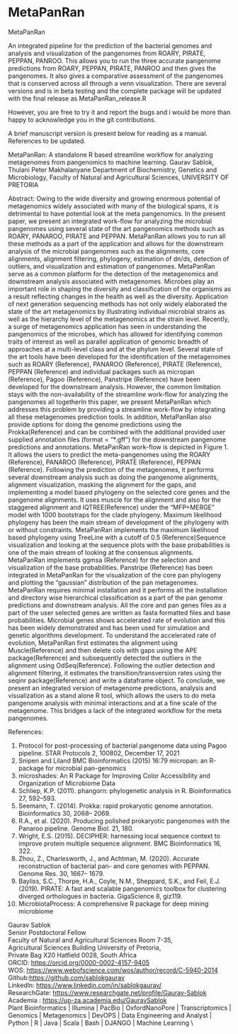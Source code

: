 # MetaPanRan
MetaPanRan

An integrated pipeline for the prediction of the bacterial genomes and analysis and visualization of the pangenomes from ROARY, PIRATE, PEPPAN, PANROO. This allows you to run the three accurate pangenome predictions from ROARY, PEPPAN, PIRATE, PANROO and then gives the pangenomes. It also gives a comparative assessment of the pangenomes
that is conserved across all through a venn visualization. There are several versions and is in beta testing and the complete package will be updated with the final release as MetaPanRan_release.R

However, you are free to try it and report the bugs and i would be more than happy to acknowledge you in the git contributions. 

A brief manuscript version is present below for reading as a manual. References to be updated. 

MetaPanRan: A standalone R based streamline workflow for analyzing metagenomes from pangenomics to machine learning. 
Gaurav Sablok, Thulani Peter Makhalanyane
Department of Biochemistry, Genetics and Microbiology,
Faculty of Natural and Agricultural Sciences, 
UNIVERSITY OF PRETORIA

Abstract: 
 Owing to the wide diversity and growing enormous potential of metagenomics widely associated with many of the biological spans, it is detrimental to have potential look at the meta pangenomics. In the present paper, we present an integrated work-flow for analyzing the microbial pangenomes using several state of the art pangenomics methods such as ROARY, PANAROO, PIRATE and PEPPAN. MetaPanRan allows you to run all these methods as a part of the application and allows for the downstream analysis of the microbial pangenomes such as the alignments, core alignments, alignment filtering, phylogeny, estimation of dn/ds, detection of outliers, and visualization and estimation of pangenomes. MetaPanRan serve as a common platform for the detection of the metagenomics and downstream analysis associated with metagenomes. Microbes play an important role in shaping the diversity and classification of the organisms as a result reflecting changes in the health as well as the diversity. Application of next generation sequencing methods has not only widely elaborated the state of the art metagenomics by illustrating individual microbial strains as well as the hierarchy level of the metagenomics at the strain level. Recently, a surge of metagenomics application has seen in understanding the pangenomics of the microbes, which has allowed for identifying common traits of interest as well as parallel application of genomic breadth of approaches at a multi-level class and at the phylum level. Several state of the art tools have been developed for the identification of the metagenomes such as ROARY (Reference), PANAROO (Reference), PIRATE (Reference), PEPPAN (Reference) and individual packages such as micropan (Reference), Pagoo (Reference), Panstripe (Reference) have been developed for the downstream analysis. However, the common limitation stays with the non-availability of the streamline work-flow for analyzing the pangenomes all togetherIn this paper, we present MetaPanRan which addresses this problem by providing a streamline work-flow by integrating all these metagenomes prediction tools. In addition, MetaPanRan also provide options for doing the genome predictions using the Prokka(Reference) and can be combined with the additional provided user supplied annotation files (format = “*.gff”) for the downstream pangenome predictions and annotations. MetaPanRan work-flow is depicted in Figure 1. It allows the users to predict the meta-pangenomes using the ROARY (Reference), PANAROO (Reference), PIRATE (Reference), PEPPAN (Reference). Following the prediction of the metagenomes, it performs several downstream analysis such as doing the pangenome alignments, alignment visualization, masking the alignment for the gaps, and implementing a model based phylogeny on the selected core genes and the pangenome alignments. It uses muscle for the alignment and also for the staggered alignment and IQTREE(Reference) under the “MFP+MERGE” model with 1000 bootstraps for the clade phylogeny. Maximum likelihood phylogeny has been the main stream of development of the phylogeny with or without constraints. MetaPanRan implements the maximum likelihood based phylogeny using TreeLine with a cutoff of 0.5 (Reference)Sequence visualization and looking at the sequence plots with the base probabilities is one of the main stream of looking at the consensus alignments. MetaPanRan implements ggmsa (Reference) for the selection and visualization of the base probabilities. Panstripe (Reference) has been integrated in MetaPanRan for the visualization of the core pan phylogeny and plotting the “gaussian” distribution of the pan metagenomes. MetaPanRan requires minimal installation and  it performs all the installation and directory wise hierarchical classification as a part of the pan genome predictions and downstream analysis. All the core and pan genes files as a part of the user selected genes are written as fasta formatted files and base probabilities. 
 Microbial genes shows accelerated rate of evolution and this has been widely demonstrated and has been used for simulation and genetic algorithms development. To understand the accelerated rate of evolution, MetaPanRan first estimates the alignment using Muscle(Reference) and then delete cols with gaps using the APE package(Reference) and subsequently detected the outliers in the alignment using OdSeq(Reference). Following the outlier detection and alignment filtering, it estimates the transition/transversion rates using the seqinr package(Reference) and write a dataframe object. To conclude, we present an integrated version of metagenome predictions, analysis and visualization as a stand alone R tool, which allows the users to do meta pangenome analysis with minimal interactions and at a fine scale of the metagenome. This bridges a lack of the integrated workflow for the meta pangenomes. 


References:
1.	Protocol for post-processing of bacterial pangenome data using Pagoo pipeline. STAR Protocols 2, 100802, December 17, 2021
2.	Snipen and Liland BMC Bioinformatics (2015) 16:79 micropan: an R-package for microbial pan-genomics 
3.	microshades: An R Package for Improving Color Accessibility and Organization of Microbiome Data
4.	Schliep, K.P. (2011). phangorn: phylogenetic analysis in R. Bioinformatics 27, 592–593.
5.	Seemann, T. (2014). Prokka: rapid prokaryotic genome annotation. Bioinformatics 30, 2068– 2069.
6.	R.A., et al. (2020). Producing polished prokaryotic pangenomes with the Panaroo pipeline. Genome Biol. 21, 180.
7.	Wright, E.S. (2015). DECIPHER: harnessing local sequence context to improve protein multiple sequence alignment. BMC Bioinformatics 16, 322.
8.	Zhou, Z., Charlesworth, J., and Achtman, M. (2020). Accurate reconstruction of bacterial pan- and core genomes with PEPPAN. Genome Res. 30, 1667– 1679.
9.	Bayliss, S.C., Thorpe, H.A., Coyle, N.M., Sheppard, S.K., and Feil, E.J. (2019). PIRATE: A fast and scalable pangenomics toolbox for clustering diverged orthologues in bacteria. GigaScience 8, giz119.
10.	MicrobiotaProcess: A comprehensive R package for deep mining microbiome

Gaurav Sablok \
Senior Postdoctoral Fellow \
Faculty of Natural and Agricultural Sciences Room 7-35, \
Agricultural Sciences Building University of Pretoria, \
Private Bag X20 Hatfield 0028, South Africa \
ORCID: https://orcid.org/0000-0002-4157-9405 \
WOS: https://www.webofscience.com/wos/author/record/C-5940-2014 \
Github:https://github.com/sablokgaurav \
Linkedln: https://www.linkedin.com/in/sablokgaurav/ \
ResearchGate: https://www.researchgate.net/profile/Gaurav-Sablok \
Academia : https://up-za.academia.edu/GauravSablok \
Plant Bioinformatics | Illumina | PacBio | OxfordNanoPore | Transcriptomics | \
Genomics | Metagenomics | DevOPS | Data Engineering and Analyst | \
Python | R | Java | Scala | Bash | DJANGO | Machine Learning \

